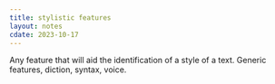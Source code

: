 ```yaml
---
title: stylistic features
layout: notes
cdate: 2023-10-17
---
```


Any feature that will aid the identification of a style of a text. Generic features, diction, syntax, voice.
